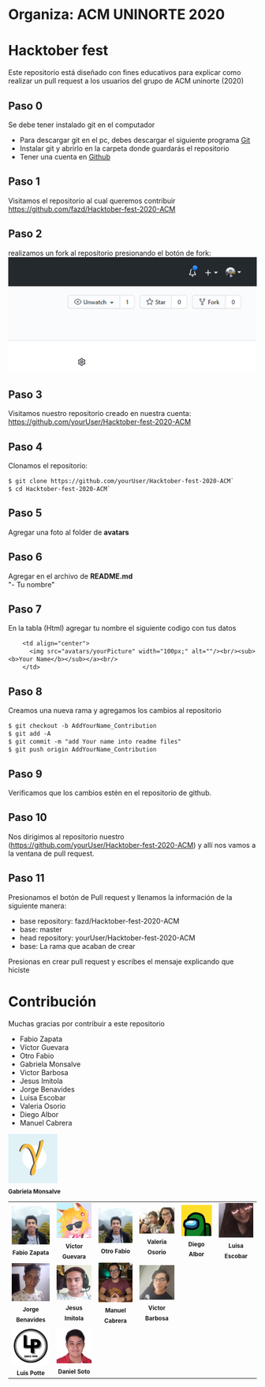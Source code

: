 # Organiza: ACM UNINORTE 2020

# Hacktober fest

Este repositorio está diseñado con fines educativos para explicar como realizar un pull request a los usuarios del grupo de ACM uninorte (2020)

## Paso 0

Se debe tener instalado git en el computador

- Para descargar git en el pc, debes descargar el siguiente programa [Git](https://git-scm.com/downloads)
- Instalar git y abrirlo en la carpeta donde guardarás el repositorio
- Tener una cuenta en [Github](htpps://www.github.com)

## Paso 1

Visitamos el repositorio al cual queremos contribuir
https://github.com/fazd/Hacktober-fest-2020-ACM

## Paso 2

realizamos un fork al repositorio presionando el botón de fork:
![alt text](guide-files/fork.PNG?raw=true 'Fork')

## Paso 3

Visitamos nuestro repositorio creado en nuestra cuenta:
https://github.com/yourUser/Hacktober-fest-2020-ACM

## Paso 4

Clonamos el repositorio:

```ssh
$ git clone https://github.com/yourUser/Hacktober-fest-2020-ACM`
$ cd Hacktober-fest-2020-ACM`
```

## Paso 5

Agregar una foto al folder de **avatars**

## Paso 6

Agregar en el archivo de **README.md**  
"- Tu nombre"

## Paso 7

En la tabla (Html) agregar tu nombre el siguiente codigo con tus datos

```ssh
    <td align="center">
      <img src="avatars/yourPicture" width="100px;" alt=""/><br/><sub><b>Your Name</b></sub></a><br/>
    </td>
```

## Paso 8

Creamos una nueva rama y agregamos los cambios al repositorio

```ssh
$ git checkout -b AddYourName_Contribution
$ git add -A
$ git commit -m "add Your name into readme files"
$ git push origin AddYourName_Contribution
```

## Paso 9

Verificamos que los cambios estén en el repositorio de github.

## Paso 10

Nos dirigimos al repositorio nuestro (https://github.com/yourUser/Hacktober-fest-2020-ACM) y allí nos vamos a la ventana de pull request.

## Paso 11

Presionamos el botón de Pull request y llenamos la información de la siguiente manera:

- base repository: fazd/Hacktober-fest-2020-ACM
- base: master
- head repository: yourUser/Hacktober-fest-2020-ACM
- base: La rama que acaban de crear

Presionas en crear pull request y escribes el mensaje explicando que hiciste

# Contribución
Muchas gracias por contribuir a este repositorio
-  Fabio Zapata
-  Víctor Guevara
-  Otro Fabio
-  Gabriela Monsalve
-  Victor Barbosa
-  Jesus Imitola
-  Jorge Benavides
-  Luisa Escobar
-  Valeria Osorio
-  Diego Albor
-  Manuel Cabrera


<table>
<tr>
    <td align="center"><img src="avatars/fabioZapata.jpg" width="100px;" alt=""/><br /><sub><b>Fabio Zapata</b></sub></a><br/></td>
    <td align="center"><img src="avatars/senko.png" width="100px;" alt=""/><br /><sub><b>Víctor Guevara</b></sub></a><br/></td>
    <td align="center"><img src="avatars/fabioZapata.jpg" width="100px;" alt=""/><br /><sub><b>Otro Fabio</b></sub></a><br/></td>
    <td align="center"><img src="avatars/valeriaOsorio.jpg" width="100px;" alt=""/><br/><sub><b>Valeria Osorio</b></sub></a><br/></td>
    <td align="center"><img src="avatars/diegoAlbor.jpg" width="100px;" alt=""/><br/><sub><b>Diego Albor</b></sub></a><br/></td>
    <td align="center"><img src="avatars/Luisa.jpeg" width="100px;" alt=""/><br /><sub><b>Luisa Escobar</b></sub></a><br/></td>
    
</tr>
<tr>
  <td align="center"><img src="avatars/JorgeBenavides.jpg" width="100px;" alt=""/><br /><sub><b>Jorge Benavides</b></sub></a><br/></td>
  <td align="center"><img src="avatars/foto.jpg" width="100px;" alt=""/><br/><sub><b>Jesus Imitola</b></sub></a><br/></td>
  <img src="avatars/GabrielaMonsalve.png" width="100px;" alt=""/><br/><sub><b>Gabriela Monsalve</b></sub></a><br/>
  <td align="center"><img src="avatars/manuel.png" width="100px;" alt=""/><br/><sub><b>Manuel Cabrera</b></sub></a><br/></td>
  <td align="center"><img src="avatars/victorBarbosa.jpg" width="100px;" alt=""/><br/><sub><b>Victor Barbosa</b></sub></a><br/></td>  
</tr>
<tr>
    <td align="center"><img src="avatars/LuisPotte.png" width="100px;" alt=""/><br /><sub><b>Luis Potte</b></sub></a><br/></td>
    <td align="center"><img src="avatars/yo.jpg" width="100px;" alt=""/><br /><sub><b>Daniel Soto</b></sub></a><br/></td>
</tr>
</table>
